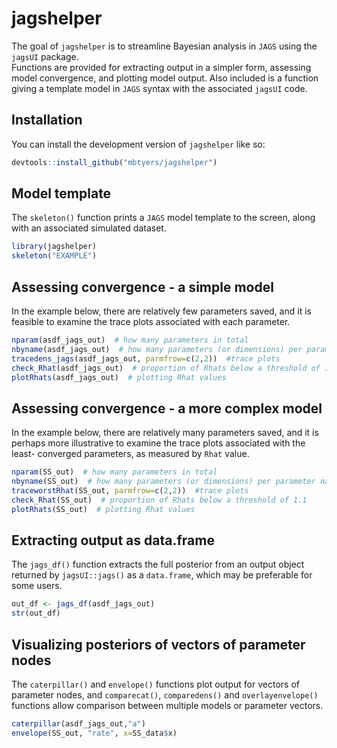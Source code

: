 
<!-- README.md is generated from README.Rmd. Please edit that file -->

# jagshelper

<!-- badges: start -->
<!-- badges: end -->

The goal of `jagshelper` is to streamline Bayesian analysis in `JAGS`
using the `jagsUI` package.  
Functions are provided for extracting output in a simpler form,
assessing model convergence, and plotting model output. Also included is
a function giving a template model in `JAGS` syntax with the associated
`jagsUI` code.

## Installation

You can install the development version of `jagshelper` like so:

``` r
devtools::install_github("mbtyers/jagshelper")
```

## Model template

The `skeleton()` function prints a `JAGS` model template to the screen,
along with an associated simulated dataset.

``` r
library(jagshelper)
skeleton("EXAMPLE")
```

## Assessing convergence - a simple model

In the example below, there are relatively few parameters saved, and it
is feasible to examine the trace plots associated with each parameter.

``` r
nparam(asdf_jags_out)  # how many parameters in total
nbyname(asdf_jags_out)  # how many parameters (or dimensions) per parameter name
tracedens_jags(asdf_jags_out, parmfrow=c(2,2))  #trace plots
check_Rhat(asdf_jags_out)  # proportion of Rhats below a threshold of 1.1
plotRhats(asdf_jags_out)  # plotting Rhat values
```

## Assessing convergence - a more complex model

In the example below, there are relatively many parameters saved, and it
is perhaps more illustrative to examine the trace plots associated with
the least- converged parameters, as measured by `Rhat` value.

``` r
nparam(SS_out)  # how many parameters in total
nbyname(SS_out)  # how many parameters (or dimensions) per parameter name
traceworstRhat(SS_out, parmfrow=c(2,2))  #trace plots
check_Rhat(SS_out)  # proportion of Rhats below a threshold of 1.1
plotRhats(SS_out)  # plotting Rhat values
```

## Extracting output as data.frame

The `jags_df()` function extracts the full posterior from an output
object returned by `jagsUI::jags()` as a `data.frame`, which may be
preferable for some users.

``` r
out_df <- jags_df(asdf_jags_out)
str(out_df)
```

## Visualizing posteriors of vectors of parameter nodes

The `caterpillar()` and `envelope()` functions plot output for vectors
of parameter nodes, and `comparecat()`, `comparedens()` and
`overlayenvelope()` functions allow comparison between multiple models
or parameter vectors.

``` r
caterpillar(asdf_jags_out,"a")
envelope(SS_out, "rate", x=SS_data$x)
```
